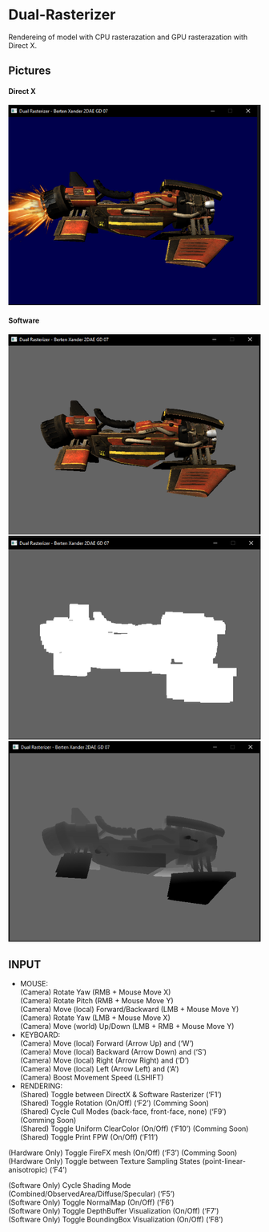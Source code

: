 # Dual-Rasterizer

Rendereing of  model with CPU rasterazation and GPU rasterazation with Direct X.

## Pictures
#### Direct X
![Image](/DualRasterizer_DirectX.PNG)
#### Software
![Image](/DualRasterizer_Software.PNG)
![Image](/DualRasterizer_Software_BoundingBox.PNG)
![Image](/DualRasterizer_Software_Depth.PNG)
## INPUT
- MOUSE: <br>
(Camera) Rotate Yaw (RMB + Mouse Move X) <br>
(Camera) Rotate Pitch (RMB + Mouse Move Y) <br>
(Camera) Move (local) Forward/Backward (LMB + Mouse Move Y) <br>
(Camera) Rotate Yaw (LMB + Mouse Move X) <br>
(Camera) Move (world) Up/Down (LMB + RMB + Mouse Move Y) <br>
- KEYBOARD: <br>
(Camera) Move (local) Forward (Arrow Up) and (‘W’) <br>
(Camera) Move (local) Backward (Arrow Down) and (‘S’) <br>
(Camera) Move (local) Right (Arrow Right) and (‘D’) <br>
(Camera) Move (local) Left (Arrow Left) and (‘A’) <br>
(Camera) Boost Movement Speed (LSHIFT) <br>
- RENDERING:<br>
(Shared) Toggle between DirectX & Software Rasterizer (‘F1’) <br>
(Shared) Toggle Rotation (On/Off) (‘F2’) (Comming Soon)<br>
(Shared) Cycle Cull Modes (back-face, front-face, none) (‘F9’) (Comming Soon)<br>
(Shared) Toggle Uniform ClearColor (On/Off) (‘F10’) (Comming Soon)<br>
(Shared) Toggle Print FPW (On/Off) (‘F11’) <br>
 
(Hardware Only) Toggle FireFX mesh (On/Off) (‘F3’) (Comming Soon)<br>
(Hardware Only) Toggle between Texture Sampling States (point-linear-anisotropic) (‘F4’) <br>
 
(Software Only) Cycle Shading Mode (Combined/ObservedArea/Diffuse/Specular) (‘F5’) <br>
(Software Only) Toggle NormalMap (On/Off) (‘F6’) <br>
(Software Only) Toggle DepthBuffer Visualization (On/Off) (‘F7’) <br>
(Software Only) Toggle BoundingBox Visualization (On/Off) (‘F8’) <br>
